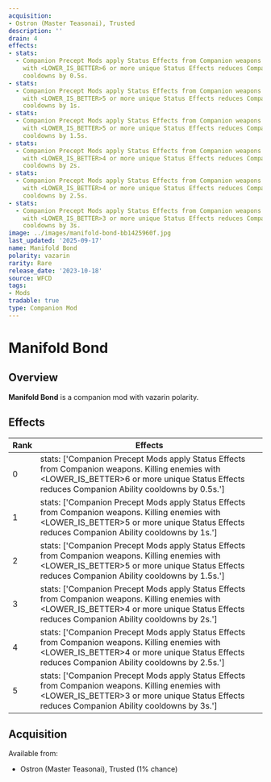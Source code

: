 ```yaml
---
acquisition:
- Ostron (Master Teasonai), Trusted
description: ''
drain: 4
effects:
- stats:
  - Companion Precept Mods apply Status Effects from Companion weapons. Killing enemies
    with <LOWER_IS_BETTER>6 or more unique Status Effects reduces Companion Ability
    cooldowns by 0.5s.
- stats:
  - Companion Precept Mods apply Status Effects from Companion weapons. Killing enemies
    with <LOWER_IS_BETTER>5 or more unique Status Effects reduces Companion Ability
    cooldowns by 1s.
- stats:
  - Companion Precept Mods apply Status Effects from Companion weapons. Killing enemies
    with <LOWER_IS_BETTER>5 or more unique Status Effects reduces Companion Ability
    cooldowns by 1.5s.
- stats:
  - Companion Precept Mods apply Status Effects from Companion weapons. Killing enemies
    with <LOWER_IS_BETTER>4 or more unique Status Effects reduces Companion Ability
    cooldowns by 2s.
- stats:
  - Companion Precept Mods apply Status Effects from Companion weapons. Killing enemies
    with <LOWER_IS_BETTER>4 or more unique Status Effects reduces Companion Ability
    cooldowns by 2.5s.
- stats:
  - Companion Precept Mods apply Status Effects from Companion weapons. Killing enemies
    with <LOWER_IS_BETTER>3 or more unique Status Effects reduces Companion Ability
    cooldowns by 3s.
image: ../images/manifold-bond-bb1425960f.jpg
last_updated: '2025-09-17'
name: Manifold Bond
polarity: vazarin
rarity: Rare
release_date: '2023-10-18'
source: WFCD
tags:
- Mods
tradable: true
type: Companion Mod
---
```


# Manifold Bond

## Overview

**Manifold Bond** is a companion mod with vazarin polarity.

## Effects

| Rank | Effects |
|------|----------|
| 0 | stats: ['Companion Precept Mods apply Status Effects from Companion weapons. Killing enemies with <LOWER_IS_BETTER>6 or more unique Status Effects reduces Companion Ability cooldowns by 0.5s.'] |
| 1 | stats: ['Companion Precept Mods apply Status Effects from Companion weapons. Killing enemies with <LOWER_IS_BETTER>5 or more unique Status Effects reduces Companion Ability cooldowns by 1s.'] |
| 2 | stats: ['Companion Precept Mods apply Status Effects from Companion weapons. Killing enemies with <LOWER_IS_BETTER>5 or more unique Status Effects reduces Companion Ability cooldowns by 1.5s.'] |
| 3 | stats: ['Companion Precept Mods apply Status Effects from Companion weapons. Killing enemies with <LOWER_IS_BETTER>4 or more unique Status Effects reduces Companion Ability cooldowns by 2s.'] |
| 4 | stats: ['Companion Precept Mods apply Status Effects from Companion weapons. Killing enemies with <LOWER_IS_BETTER>4 or more unique Status Effects reduces Companion Ability cooldowns by 2.5s.'] |
| 5 | stats: ['Companion Precept Mods apply Status Effects from Companion weapons. Killing enemies with <LOWER_IS_BETTER>3 or more unique Status Effects reduces Companion Ability cooldowns by 3s.'] |

## Acquisition

Available from:
- Ostron (Master Teasonai), Trusted (1% chance)

